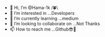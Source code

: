 - 👋 Hi, I’m @Hama-1k /🍀\
- 👀 I’m interested in ...Developers
- 🌱 I’m currently learning ...medium
- 💞️ I’m looking to collaborate on ...Not Thanks
- 📫 How to reach me ...Github😎😬

<!---
Hama-1k/Hama-1k is a ✨ special ✨ repository because its `README.md` (this file) appears on your GitHub profile.
You can click the Preview link to take a look at your changes.
--->
